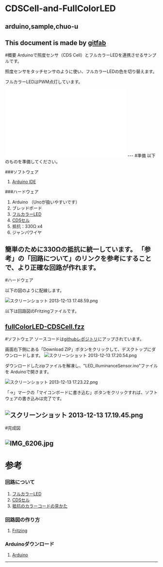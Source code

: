 # CDSCell-and-FullColorLED
## arduino,sample,chuo-u
This document is made by [gitfab](http://gitfab.org)
---
#概要
Arduinoで照度センサ（CDS Cell）とフルカラーLEDを連携させるサンプルです。

照度センサをタッチセンサのように使い、フルカラーLEDの色を切り替えます。

フルカラーLEDはPWM点灯しています。

<iframe src="//www.youtube.com/embed/XAALDR1qXBY" frameborder="0" height="225" width="400"></iframe>
---
#準備
以下のものを準備してください。

###ソフトウェア

1. [Arduino IDE](http://arduino.cc)

###ハードウェア

1. Arduino （Unoが扱いやすいです）
1. ブレッドボード
1. [フルカラーLED](http://akizukidenshi.com/catalog/g/gI-02476/)
1. [CDSセル](http://akizukidenshi.com/catalog/g/gI-00110/)
1. 抵抗：330Ω x4
1. ジャンパワイヤ

簡単のために330Ωの抵抗に統一しています。
「参考」の「回路について」のリンクを参考にすることで、より正確な回路が作れます。
---
#ハードウェア

以下の図のように配線します。

![スクリーンショット 2013-12-13 17.48.59.png](https://raw.github.com/oshimaryo/CDSCell-and-FullColorLED-Sample/master/gitfab/resources/スクリーンショット-2013-12-13-17.48.59.png)

以下は回路図のFritzingファイルです。

[fullColorLED-CDSCell.fzz](https://raw.github.com/oshimaryo/CDSCell-and-FullColorLED-Sample/master/gitfab/resources/fullColorLED-CDSCell.fzz)
---
#ソフトウェア
ソースコードは[githubレポジトリ](https://github.com/oshimaryo/FullColorLED_and_illuminanceSensor)にアップされています。

画面右下側にある「Download ZIP」ボタンをクリックして、デスクトップにダウンロードします。
![スクリーンショット 2013-12-13 17.20.54.png](https://raw.github.com/oshimaryo/CDSCell-and-FullColorLED/master/gitfab/resources/スクリーンショット-2013-12-13-17.20.54.png)


ダウンロードしたzipファイルを解凍し、"LED_illuminanceSensor.ino"ファイルを
Arduinoで開きます。

![スクリーンショット 2013-12-13 17.23.22.png](https://raw.github.com/oshimaryo/CDSCell-and-FullColorLED/master/gitfab/resources/スクリーンショット-2013-12-13-17.23.22.png)


「→」マークの「マイコンボードに書き込む」ボタンをクリックすれば、ソフトウェアの書き込みは完了です。

![スクリーンショット 2013-12-13 17.19.45.png](https://raw.github.com/oshimaryo/CDSCell-and-FullColorLED/master/gitfab/resources/スクリーンショット-2013-12-13-17.19.45.png)
---
#完成図


![IMG_6206.jpg](https://raw.github.com/oshimaryo/CDSCell-and-FullColorLED/master/gitfab/resources/IMG_6206.jpg)
---
# 参考

### 回路について

1. [フルカラーLED](http://www.geocities.jp/zattouka/GarageHouse/micon/Arduino/RGBLED/RGBLED1.htm)
1. [CDSセル](http://happy-arduino.blogspot.jp/2012/02/blog-post_16.html) 
1. [抵抗のカラーコードの見かた](http://part.freelab.jp/s_regi_list.html)

### 回路図の作り方

1. [Fritzing](http://fritzing.org/download/)

### Arduinoダウンロード

1. [Arduino](http://arduino.cc/)
---
